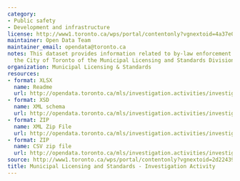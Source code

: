 ```yaml
---
category:
- Public safety
- Development and infrastructure
license: http://www1.toronto.ca/wps/portal/contentonly?vgnextoid=4a37e03bb8d1e310VgnVCM10000071d60f89RCRD
maintainer: Open Data Team
maintainer_email: opendata@toronto.ca
notes: This dataset provides information related to by-law enforcement activity within
  the City of Toronto of the Municipal Licensing and Standards Division (ML&S).
organization: Municipal Licensing & Standards
resources:
- format: XLSX
  name: Readme
  url: http://opendata.toronto.ca/mls/investigation.activities/investigation_readme.xlsx
- format: XSD
  name: XML schema
  url: http://opendata.toronto.ca/mls/investigation.activities/investigation.xsd
- format: ZIP
  name: XML Zip File
  url: http://opendata.toronto.ca/mls/investigation.activities/investigation.zip
- format: ZIP
  name: CSV zip file
  url: http://opendata.toronto.ca/mls/investigation.activities/investigation_csv.zip
source: http://www1.toronto.ca/wps/portal/contentonly?vgnextoid=2d22439c7395f210VgnVCM1000003dd60f89RCRD&vgnextchannel=1a66e03bb8d1e310VgnVCM10000071d60f89RCRD
title: Municipal Licensing and Standards - Investigation Activity
---
```

